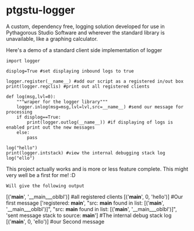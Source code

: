 # ptgstu-logger

A custom, dependency free, logging solution developed for use in Pythagorous Studio Software and wherever the standard library is unavailable, like a graphing calculator.


Here's a demo of a standard client side implementation of logger
```
import logger

displog=True #set displaying inbound logs to true

logger.register(__name__) #add our script as a registered in/out box
print(logger.regclis) #print out all registered clients

def log(msg,lvl=0):
    """wraper for the logger library"""
    logger.inlog(msg=msg,lvl=lvl,src=__name__) #send our message for processing
    if displog==True:
        print(logger.outlog(__name__)) #if displaying of logs is enabled print out the new messages
    else:
        pass

log("hello")
print(logger.intstack) #view the internal debugging stack log
log("ello")
```

This project actually works and is more or less feature complete. This might very well be a first for me! :D
```
Will give the following output
```
[('__main__', '__main___oblbl')] #all registered clients
[('__main__', 0, 'hello')] #Our first message
['registered: __main__', "src: __main__ found in list: [('__main__', '__main___oblbl')]", "src: __main__ found in list: [('__main__', '__main___oblbl')]", 'sent message stack to source: __main__'] #The internal debug stack log
[('__main__', 0, 'ello')] #our Second message
```
